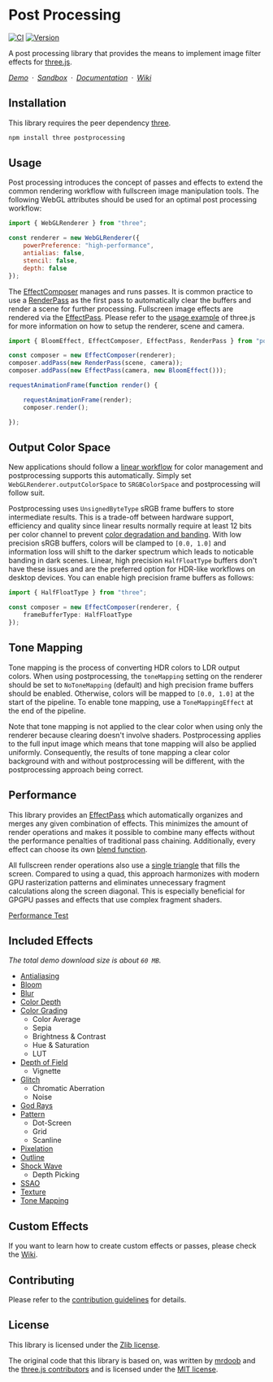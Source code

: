 # Post Processing

[![CI](https://github.com/pmndrs/postprocessing/actions/workflows/ci.yml/badge.svg)](https://github.com/pmndrs/postprocessing/actions/workflows/ci.yml)
[![Version](https://badgen.net/npm/v/postprocessing?color=green)](https://www.npmjs.com/package/postprocessing)

A post processing library that provides the means to implement image filter effects for [three.js](https://threejs.org/).

*[Demo](https://pmndrs.github.io/postprocessing/public/demo)&ensp;&middot;&ensp;[Sandbox](https://codesandbox.io/s/postprocessing-25rts)&ensp;&middot;&ensp;[Documentation](https://pmndrs.github.io/postprocessing/public/docs)&ensp;&middot;&ensp;[Wiki](https://github.com/pmndrs/postprocessing/wiki)*

## Installation

This library requires the peer dependency [three](https://github.com/mrdoob/three.js/).

```sh
npm install three postprocessing
```

## Usage

Post processing introduces the concept of passes and effects to extend the common rendering workflow with fullscreen image manipulation tools. The following WebGL attributes should be used for an optimal post processing workflow:

```js
import { WebGLRenderer } from "three";

const renderer = new WebGLRenderer({
	powerPreference: "high-performance",
	antialias: false,
	stencil: false,
	depth: false
});
```

The [EffectComposer](https://pmndrs.github.io/postprocessing/public/docs/class/src/core/EffectComposer.js~EffectComposer.html) manages and runs passes. It is common practice to use a [RenderPass](https://pmndrs.github.io/postprocessing/public/docs/class/src/passes/RenderPass.js~RenderPass.html) as the first pass to automatically clear the buffers and render a scene for further processing. Fullscreen image effects are rendered via the [EffectPass](https://pmndrs.github.io/postprocessing/public/docs/class/src/passes/EffectPass.js~EffectPass.html). Please refer to the [usage example](https://github.com/mrdoob/three.js/blob/master/README.md) of three.js for more information on how to setup the renderer, scene and camera.

```js
import { BloomEffect, EffectComposer, EffectPass, RenderPass } from "postprocessing";

const composer = new EffectComposer(renderer);
composer.addPass(new RenderPass(scene, camera));
composer.addPass(new EffectPass(camera, new BloomEffect()));

requestAnimationFrame(function render() {

	requestAnimationFrame(render);
	composer.render();

});
```

## Output Color Space

New applications should follow a [linear workflow](https://docs.unity3d.com/Manual/LinearRendering-LinearOrGammaWorkflow.html) for color management and postprocessing supports this automatically. Simply set `WebGLRenderer.outputColorSpace` to `SRGBColorSpace` and postprocessing will follow suit.

Postprocessing uses `UnsignedByteType` sRGB frame buffers to store intermediate results. This is a trade-off between hardware support, efficiency and quality since linear results normally require at least 12 bits per color channel to prevent [color degradation and banding](https://blog.demofox.org/2018/03/10/dont-convert-srgb-u8-to-linear-u8/). With low precision sRGB buffers, colors will be clamped to `[0.0, 1.0]` and information loss will shift to the darker spectrum which leads to noticable banding in dark scenes. Linear, high precision `HalfFloatType` buffers don't have these issues and are the preferred option for HDR-like workflows on desktop devices. You can enable high precision frame buffers as follows:

```ts
import { HalfFloatType } from "three";

const composer = new EffectComposer(renderer, {
	frameBufferType: HalfFloatType
});
```

## Tone Mapping

Tone mapping is the process of converting HDR colors to LDR output colors. When using postprocessing, the `toneMapping` setting on the renderer should be set to `NoToneMapping` (default) and high precision frame buffers should be enabled. Otherwise, colors will be mapped to `[0.0, 1.0]` at the start of the pipeline. To enable tone mapping, use a `ToneMappingEffect` at the end of the pipeline.

Note that tone mapping is not applied to the clear color when using only the renderer because clearing doesn't involve shaders. Postprocessing applies to the full input image which means that tone mapping will also be applied uniformly. Consequently, the results of tone mapping a clear color background with and without postprocessing will be different, with the postprocessing approach being correct.

## Performance

This library provides an [EffectPass](https://pmndrs.github.io/postprocessing/public/docs/class/src/passes/EffectPass.js~EffectPass.html) which automatically organizes and merges any given combination of effects. This minimizes the amount of render operations and makes it possible to combine many effects without the performance penalties of traditional pass chaining. Additionally, every effect can choose its own [blend function](https://pmndrs.github.io/postprocessing/public/docs/variable/index.html#static-variable-BlendFunction).

All fullscreen render operations also use a [single triangle](https://michaldrobot.com/2014/04/01/gcn-execution-patterns-in-full-screen-passes/) that fills the screen. Compared to using a quad, this approach harmonizes with modern GPU rasterization patterns and eliminates unnecessary fragment calculations along the screen diagonal. This is especially beneficial for GPGPU passes and effects that use complex fragment shaders.

[Performance Test](https://pmndrs.github.io/postprocessing/public/demo/#performance)

## Included Effects

_The total demo download size is about `60 MB`._

 - [Antialiasing](https://pmndrs.github.io/postprocessing/public/demo/#antialiasing)
 - [Bloom](https://pmndrs.github.io/postprocessing/public/demo/#bloom)
 - [Blur](https://pmndrs.github.io/postprocessing/public/demo/#blur)
 - [Color Depth](https://pmndrs.github.io/postprocessing/public/demo/#color-depth)
 - [Color Grading](https://pmndrs.github.io/postprocessing/public/demo/#color-grading)
   - Color Average
   - Sepia
   - Brightness & Contrast
   - Hue & Saturation
   - LUT
 - [Depth of Field](https://pmndrs.github.io/postprocessing/public/demo/#depth-of-field)
   - Vignette
 - [Glitch](https://pmndrs.github.io/postprocessing/public/demo/#glitch)
   - Chromatic Aberration
   - Noise
 - [God Rays](https://pmndrs.github.io/postprocessing/public/demo/#god-rays)
 - [Pattern](https://pmndrs.github.io/postprocessing/public/demo/#pattern)
   - Dot-Screen
   - Grid
   - Scanline
 - [Pixelation](https://pmndrs.github.io/postprocessing/public/demo/#pixelation)
 - [Outline](https://pmndrs.github.io/postprocessing/public/demo/#outline)
 - [Shock Wave](https://pmndrs.github.io/postprocessing/public/demo/#shock-wave)
   - Depth Picking
 - [SSAO](https://pmndrs.github.io/postprocessing/public/demo/#ssao)
 - [Texture](https://pmndrs.github.io/postprocessing/public/demo/#texture)
 - [Tone Mapping](https://pmndrs.github.io/postprocessing/public/demo/#tone-mapping)

## Custom Effects

If you want to learn how to create custom effects or passes, please check the [Wiki](https://github.com/pmndrs/postprocessing/wiki).

## Contributing

Please refer to the [contribution guidelines](https://github.com/pmndrs/postprocessing/blob/main/.github/CONTRIBUTING.md) for details.

## License

This library is licensed under the [Zlib license](https://github.com/pmndrs/postprocessing/blob/main/LICENSE.md).

The original code that this library is based on, was written by [mrdoob](https://mrdoob.com) and the [three.js contributors](https://github.com/mrdoob/three.js/graphs/contributors) and is licensed under the [MIT license](https://github.com/mrdoob/three.js/blob/master/LICENSE).
